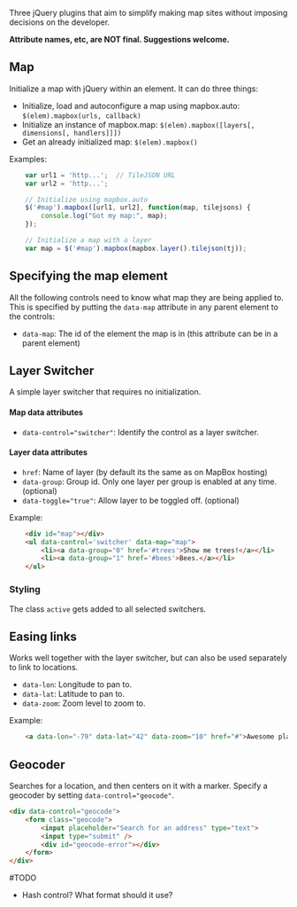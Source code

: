 Three jQuery plugins that aim to simplify making map sites without imposing decisions on the developer.

**Attribute names, etc, are NOT final. Suggestions welcome.**

## Map

Initialize a map with jQuery within an element. It can do three things:

- Initialize, load and autoconfigure a map using mapbox.auto: `$(elem).mapbox(urls, callback)`
- Initialize an instance of mapbox.map: `$(elem).mapbox([layers[, dimensions[, handlers]]])`
- Get an already initialized map: `$(elem).mapbox()`

Examples:

```js
    var url1 = 'http...';  // TileJSON URL
    var url2 = 'http...';

    // Initialize using mapbox.auto
    $('#map').mapbox([url1, url2], function(map, tilejsons) {
        console.log("Got my map:", map);
    });

    // Initialize a map with a layer
    var map = $('#map').mapbox(mapbox.layer().tilejson(tj));
```

## Specifying the map element
All the following controls need to know what map they are being applied to. This is specified by putting the `data-map` attribute in any parent element to the controls:

- `data-map`: The id of the element the map is in (this attribute can be in a parent element)
    

## Layer Switcher

A simple layer switcher that requires no initialization.

#### Map data attributes
- `data-control="switcher"`: Identify the control as a layer switcher.

#### Layer data attributes

- `href`: Name of layer (by default its the same as on MapBox hosting)  
- `data-group`: Group id. Only one layer per group is enabled at any time. (optional)
- `data-toggle="true"`: Allow layer to be toggled off. (optional)

Example:

```html
    <div id="map"></div>
    <ul data-control='switcher' data-map="map">
        <li><a data-group="0" href='#trees'>Show me trees!</a></li>
        <li><a data-group="1" href='#bees'>Bees.</a></li>
    </ul>
```

### Styling
The class `active` gets added to all selected switchers.

## Easing links
Works well together with the layer switcher, but can also be used separately to link to locations.

- `data-lon`: Longitude to pan to.
- `data-lat`: Latitude to pan to.
- `data-zoom`: Zoom level to zoom to.

Example:

```html
    <a data-lon="-79" data-lat="42" data-zoom="10" href="#">Awesome place</a>
```

## Geocoder
Searches for a location, and then centers on it with a marker. Specify a geocoder by setting `data-control="geocode"`.

```html
<div data-control="geocode">
    <form class="geocode">
        <input placeholder="Search for an address" type="text">
        <input type="submit" />
        <div id="geocode-error"></div>
    </form>
</div>
```

#TODO
- Hash control? What format should it use?
